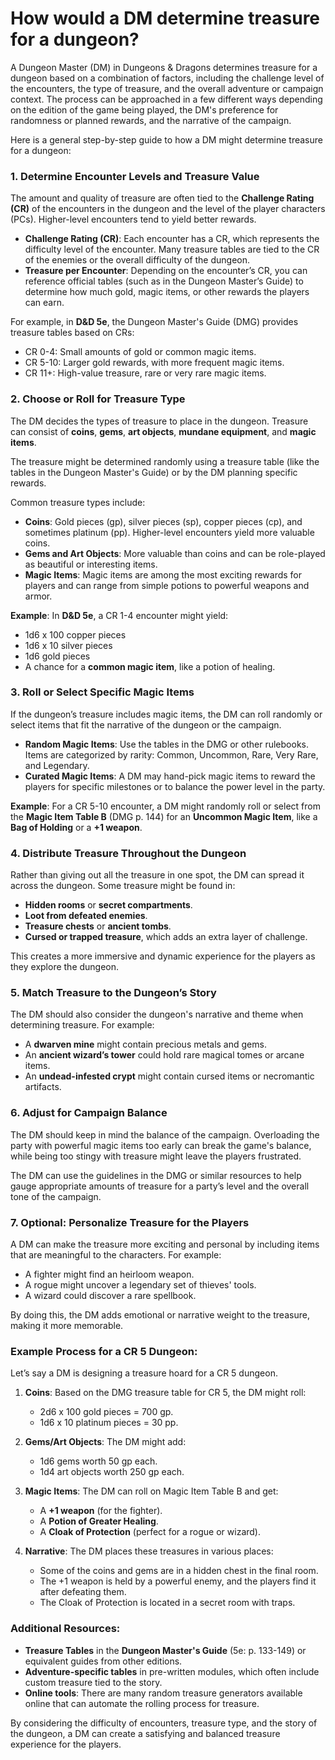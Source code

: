 # How would a DM determine treasure for a dungeon?

A Dungeon Master (DM) in Dungeons & Dragons determines treasure for a dungeon based on a combination of factors, including the challenge level of the encounters, the type of treasure, and the overall adventure or campaign context. The process can be approached in a few different ways depending on the edition of the game being played, the DM's preference for randomness or planned rewards, and the narrative of the campaign.

Here is a general step-by-step guide to how a DM might determine treasure for a dungeon:

### 1. **Determine Encounter Levels and Treasure Value**
   The amount and quality of treasure are often tied to the **Challenge Rating (CR)** of the encounters in the dungeon and the level of the player characters (PCs). Higher-level encounters tend to yield better rewards.

   - **Challenge Rating (CR)**: Each encounter has a CR, which represents the difficulty level of the encounter. Many treasure tables are tied to the CR of the enemies or the overall difficulty of the dungeon.
   - **Treasure per Encounter**: Depending on the encounter’s CR, you can reference official tables (such as in the Dungeon Master’s Guide) to determine how much gold, magic items, or other rewards the players can earn.

   For example, in **D&D 5e**, the Dungeon Master's Guide (DMG) provides treasure tables based on CRs:
   - CR 0-4: Small amounts of gold or common magic items.
   - CR 5-10: Larger gold rewards, with more frequent magic items.
   - CR 11+: High-value treasure, rare or very rare magic items.

### 2. **Choose or Roll for Treasure Type**
   The DM decides the types of treasure to place in the dungeon. Treasure can consist of **coins**, **gems**, **art objects**, **mundane equipment**, and **magic items**. 

   The treasure might be determined randomly using a treasure table (like the tables in the Dungeon Master's Guide) or by the DM planning specific rewards. 

   Common treasure types include:
   - **Coins**: Gold pieces (gp), silver pieces (sp), copper pieces (cp), and sometimes platinum (pp). Higher-level encounters yield more valuable coins.
   - **Gems and Art Objects**: More valuable than coins and can be role-played as beautiful or interesting items.
   - **Magic Items**: Magic items are among the most exciting rewards for players and can range from simple potions to powerful weapons and armor.

   **Example**: In **D&D 5e**, a CR 1-4 encounter might yield:
   - 1d6 x 100 copper pieces
   - 1d6 x 10 silver pieces
   - 1d6 gold pieces
   - A chance for a **common magic item**, like a potion of healing.

### 3. **Roll or Select Specific Magic Items**
   If the dungeon’s treasure includes magic items, the DM can roll randomly or select items that fit the narrative of the dungeon or the campaign.

   - **Random Magic Items**: Use the tables in the DMG or other rulebooks. Items are categorized by rarity: Common, Uncommon, Rare, Very Rare, and Legendary.
   - **Curated Magic Items**: A DM may hand-pick magic items to reward the players for specific milestones or to balance the power level in the party.

   **Example**: For a CR 5-10 encounter, a DM might randomly roll or select from the **Magic Item Table B** (DMG p. 144) for an **Uncommon Magic Item**, like a **Bag of Holding** or a **+1 weapon**.

### 4. **Distribute Treasure Throughout the Dungeon**
   Rather than giving out all the treasure in one spot, the DM can spread it across the dungeon. Some treasure might be found in:
   - **Hidden rooms** or **secret compartments**.
   - **Loot from defeated enemies**.
   - **Treasure chests** or **ancient tombs**.
   - **Cursed or trapped treasure**, which adds an extra layer of challenge.

   This creates a more immersive and dynamic experience for the players as they explore the dungeon.

### 5. **Match Treasure to the Dungeon’s Story**
   The DM should also consider the dungeon's narrative and theme when determining treasure. For example:
   - A **dwarven mine** might contain precious metals and gems.
   - An **ancient wizard’s tower** could hold rare magical tomes or arcane items.
   - An **undead-infested crypt** might contain cursed items or necromantic artifacts.

### 6. **Adjust for Campaign Balance**
   The DM should keep in mind the balance of the campaign. Overloading the party with powerful magic items too early can break the game's balance, while being too stingy with treasure might leave the players frustrated.

   The DM can use the guidelines in the DMG or similar resources to help gauge appropriate amounts of treasure for a party’s level and the overall tone of the campaign.

### 7. **Optional: Personalize Treasure for the Players**
   A DM can make the treasure more exciting and personal by including items that are meaningful to the characters. For example:
   - A fighter might find an heirloom weapon.
   - A rogue might uncover a legendary set of thieves' tools.
   - A wizard could discover a rare spellbook.

   By doing this, the DM adds emotional or narrative weight to the treasure, making it more memorable.

### Example Process for a CR 5 Dungeon:
Let’s say a DM is designing a treasure hoard for a CR 5 dungeon.

1. **Coins**: Based on the DMG treasure table for CR 5, the DM might roll:
   - 2d6 x 100 gold pieces = 700 gp.
   - 1d6 x 10 platinum pieces = 30 pp.

2. **Gems/Art Objects**: The DM might add:
   - 1d6 gems worth 50 gp each.
   - 1d4 art objects worth 250 gp each.

3. **Magic Items**: The DM can roll on Magic Item Table B and get:
   - A **+1 weapon** (for the fighter).
   - A **Potion of Greater Healing**.
   - A **Cloak of Protection** (perfect for a rogue or wizard).

4. **Narrative**: The DM places these treasures in various places:
   - Some of the coins and gems are in a hidden chest in the final room.
   - The +1 weapon is held by a powerful enemy, and the players find it after defeating them.
   - The Cloak of Protection is located in a secret room with traps.

### Additional Resources:
- **Treasure Tables** in the **Dungeon Master's Guide** (5e: p. 133-149) or equivalent guides from other editions.
- **Adventure-specific tables** in pre-written modules, which often include custom treasure tied to the story.
- **Online tools**: There are many random treasure generators available online that can automate the rolling process for treasure.

By considering the difficulty of encounters, treasure type, and the story of the dungeon, a DM can create a satisfying and balanced treasure experience for the players.

